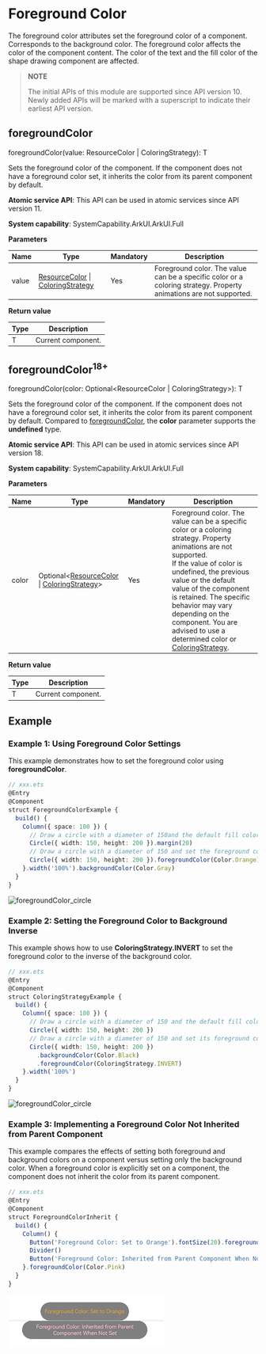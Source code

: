# Foreground Color
<!--Kit: ArkUI-->
<!--Subsystem: ArkUI-->
<!--Owner: @CCFFWW-->
<!--Designer: @CCFFWW-->
<!--Tester: @lxl007-->
<!--Adviser: @HelloCrease-->

The foreground color attributes set the foreground color of a component. Corresponds to the background color. The foreground color affects the color of the component content. The color of the text and the fill color of the shape drawing component are affected.

>  **NOTE**
>
>  The initial APIs of this module are supported since API version 10. Newly added APIs will be marked with a superscript to indicate their earliest API version.

## foregroundColor

foregroundColor(value: ResourceColor | ColoringStrategy): T

Sets the foreground color of the component. If the component does not have a foreground color set, it inherits the color from its parent component by default.

**Atomic service API**: This API can be used in atomic services since API version 11.

**System capability**: SystemCapability.ArkUI.ArkUI.Full

**Parameters**

| Name| Type                                                        | Mandatory| Description                                                        |
| ------ | ------------------------------------------------------------ | ---- | ------------------------------------------------------------ |
| value  | [ResourceColor](ts-types.md#resourcecolor) \| [ColoringStrategy](ts-appendix-enums.md#coloringstrategy10) | Yes  | Foreground color. The value can be a specific color or a coloring strategy. Property animations are not supported.|

**Return value**

| Type  | Description                    |
| ------ | ------------------------ |
| T | Current component.|

## foregroundColor<sup>18+</sup>

foregroundColor(color: Optional\<ResourceColor | ColoringStrategy>): T

Sets the foreground color of the component. If the component does not have a foreground color set, it inherits the color from its parent component by default. Compared to [foregroundColor](#foregroundcolor), the **color** parameter supports the **undefined** type.

**Atomic service API**: This API can be used in atomic services since API version 18.

**System capability**: SystemCapability.ArkUI.ArkUI.Full

**Parameters**

| Name| Type                                                        | Mandatory| Description                                                        |
| ------ | ------------------------------------------------------------ | ---- | ------------------------------------------------------------ |
| color  | Optional\<[ResourceColor](ts-types.md#resourcecolor) \| [ColoringStrategy](ts-appendix-enums.md#coloringstrategy10)> | Yes  | Foreground color. The value can be a specific color or a coloring strategy. Property animations are not supported.<br>If the value of color is undefined, the previous value or the default value of the component is retained. The specific behavior may vary depending on the component. You are advised to use a determined color or [ColoringStrategy](ts-appendix-enums.md#coloringstrategy10).|

**Return value**

| Type  | Description                    |
| ------ | ------------------------ |
| T | Current component.|

## Example

### Example 1: Using Foreground Color Settings

This example demonstrates how to set the foreground color using **foregroundColor**.

```ts
// xxx.ets
@Entry
@Component
struct ForegroundColorExample {
  build() {
    Column({ space: 100 }) {
      // Draw a circle with a diameter of 150and the default fill color black.
      Circle({ width: 150, height: 200 }).margin(20)
      // Draw a circle with a diameter of 150 and set the foreground color to orange.
      Circle({ width: 150, height: 200 }).foregroundColor(Color.Orange)
    }.width('100%').backgroundColor(Color.Gray)
  }
}
```

![foregroundColor_circle](figures/foregroundColor_circle.png)

### Example 2: Setting the Foreground Color to Background Inverse

This example shows how to use **ColoringStrategy.INVERT** to set the foreground color to the inverse of the background color.

```ts
// xxx.ets
@Entry
@Component
struct ColoringStrategyExample {
  build() {
    Column({ space: 100 }) {
      // Draw a circle with a diameter of 150 and the default fill color black.
      Circle({ width: 150, height: 200 })
      // Draw a circle with a diameter of 150 and set its foreground color to the inverse of the component background color.
      Circle({ width: 150, height: 200 })
        .backgroundColor(Color.Black)
        .foregroundColor(ColoringStrategy.INVERT)
    }.width('100%')
  }
}
```
![foregroundColor_circle](figures/ColoringStrategy_circle.png)

### Example 3: Implementing a Foreground Color Not Inherited from Parent Component

This example compares the effects of setting both foreground and background colors on a component versus setting only the background color. When a foreground color is explicitly set on a component, the component does not inherit the color from its parent component.

```ts
// xxx.ets
@Entry
@Component
struct ForegroundColorInherit {
  build() {
    Column() {
      Button('Foreground Color: Set to Orange').fontSize(20).foregroundColor(Color.Orange).backgroundColor(Color.Gray)
      Divider()
      Button('Foreground Color: Inherited from Parent Component When Not Set').fontSize(20).backgroundColor(Color.Gray)
    }.foregroundColor(Color.Pink)
  }
}
```

![foregroundColor_circle](figures/foregroundColorInherit.png)
